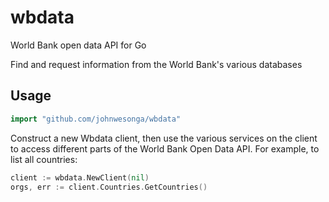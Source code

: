 # wbdata #


World Bank open data API for Go

Find and request information from the
World Bank's various databases

## Usage ##

```go
import "github.com/johnwesonga/wbdata"
```

Construct a new Wbdata client, then use the various services on the client to
access different parts of the World Bank Open Data API.  For example, to list all
countries:

```go
client := wbdata.NewClient(nil)
orgs, err := client.Countries.GetCountries()
```
